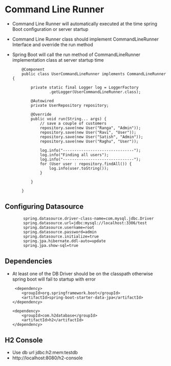 # Command Line Runner

-	Command Line Runner will automatically executed at the time spring Boot configuration or server startup
-	Command Line Runner class should implement CommandLineRunner Interface and override the run method
-	Spring Boot will call the run method of CommandLineRunner implementation class at server startup time

			@Component
			public class UserCommandLineRunner implements CommandLineRunner {

				private static final Logger log = LoggerFactory
						.getLogger(UserCommandLineRunner.class);

				@Autowired
				private UserRepository repository;

				@Override
				public void run(String... args) {
					// save a couple of customers
					repository.save(new User("Ranga", "Admin"));
					repository.save(new User("Ravi", "User"));
					repository.save(new User("Satish", "Admin"));
					repository.save(new User("Raghu", "User"));

					log.info("-------------------------------");
					log.info("Finding all users");
					log.info("-------------------------------");
					for (User user : repository.findAll()) {
						log.info(user.toString());
					}

				}

			}



##	Configuring Datasource 

		
			spring.datasource.driver-class-name=com.mysql.jdbc.Driver
			spring.datasource.url=jdbc:mysql://localhost:3306/test
			spring.datasource.username=root
			spring.datasource.password=admin
			spring.datasource.initialize=true
			spring.jpa.hibernate.ddl-auto=update
			spring.jpa.show-sql=true
			
			
## Dependencies

-	At least one of the DB Driver should be on the classpath otherwise spring boot will fail to startup with error


		 <dependency>
            <groupId>org.springframework.boot</groupId>
            <artifactId>spring-boot-starter-data-jpa</artifactId>
        </dependency>

        <dependency>
            <groupId>com.h2database</groupId>
            <artifactId>h2</artifactId>
        </dependency>


## H2 Console

-	Use db url jdbc:h2:mem:testdb
-	http://localhost:8080/h2-console